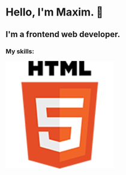 # Hello, I'm Maxim. :wave:

## I'm a frontend web developer.

### My skills:

![HTML](https://raw.githubusercontent.com/github/explore/80688e429a7d4ef2fca1e82350fe8e3517d3494d/topics/html/html.png)
